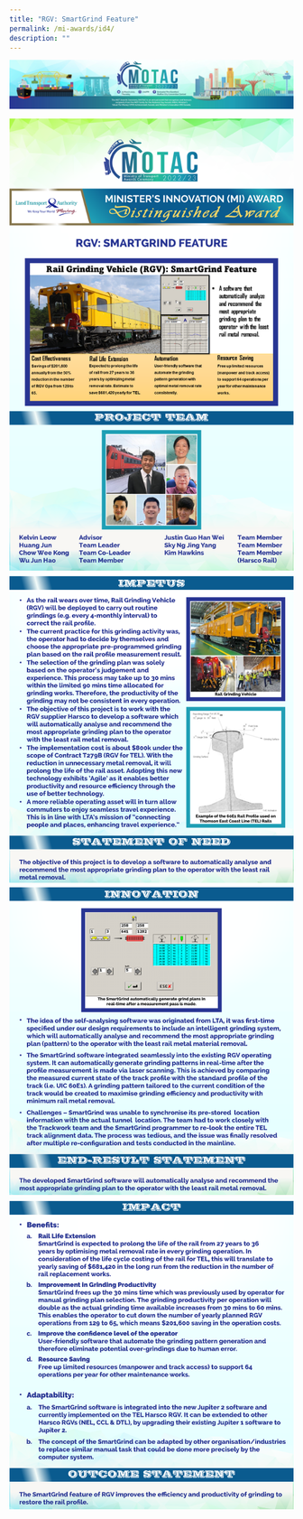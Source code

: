 ```yaml
---
title: "RGV: SmartGrind Feature"
permalink: /mi-awards/id4/
description: ""
---
```

![](/images/hero.png)

![](/images/MI/ID4/e-Panel_iD4_v01_Individual%20Award%20Contents%201.png)
![](/images/MI/ID4/e-Panel_iD4_v01_Individual%20Award%20Contents%202.png)
![](/images/MI/ID4/e-Panel_iD4_v01_Individual%20Award%20Contents%203.png)
![](/images/MI/ID4/e-Panel_iD4_v01_Individual%20Award%20Contents%204.png)